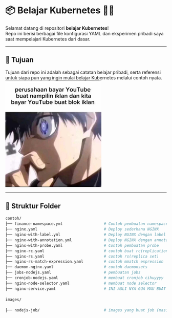 # 📦 Belajar Kubernetes  🗿🗿

Selamat datang di repositori **belajar Kubernetes**!  
Repo ini berisi berbagai file konfigurasi YAML dan eksperimen pribadi saya saat mempelajari Kubernetes dari dasar.

---

## 🚀 Tujuan

Tujuan dari repo ini adalah sebagai catatan belajar pribadi, serta referensi untuk siapa pun yang ingin mulai belajar Kubernetes melalui contoh nyata.
<img src="awikwok/awikwok.jpg" alt="Awikwok" width="300"/>

---

## 📁 Struktur Folder

```bash
contoh/
├── finance-namespace.yml                  # Contoh pembuatan namespace
├── nginx.yaml                             # Deploy sederhana NGINX
├── nginx-with-label.yml                   # Deploy NGINX dengan label
├── nginx-with-annotation.yml              # Deploy NGINX dengan annotation
├── nginx-with-probe.yaml                  # Contoh pembuatan probe
├── nginx-rc.yaml                          # contoh buat rc(replication controller)
├── nginx-rs.yaml                          # contoh rs(replica set)
├── nginx-rs-match-expression.yaml         # contoh mmatch expression
├── daemon-nginx.yaml                      # contoh daemonsets
├── jobs-nodejs.yaml                       # pembuatan jobs
├── cronjob-nodejs.yaml                    # membuat cronjob cihuyyyy
├── nginx-node-selector.yaml               # membuat node selector
├── nginx-service.yaml                     # INI ASLI NYA GUA MAU BUAT SERVICE TAPI BELOM BERHASIL JIR (lanjut besok)

images/

├── nodejs-job/                            # images yang buat job (masih kurang paham si gua )




